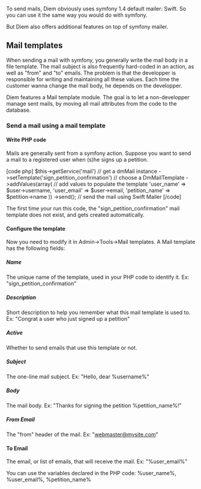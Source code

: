 To send mails, Diem obviously uses symfony 1.4 default mailer: Swift.
So you can use it the same way you would do with symfony.

But Diem also offers additional features on top of symfony mailer.

## Mail templates
When sending a mail with symfony, you generally write the mail body in a file template.
The mail subject is also frequently hard-coded in an action, as well as "from" and "to" emails.
The problem is that the developper is responsible for writing and maintaining all these values.
Each time the customer wanna change the mail body, he depends on the developper.

Diem features a Mail template module.
The goal is to let a non-developper manage sent mails, by moving all mail attributes from the code to the database.

### Send a mail using a mail template

#### Write PHP code

Mails are generally sent from a symfony action.
Suppose you want to send a mail to a registered user when (s)he signs up a petition.

[code php]
$this->getService('mail')                   // get a dmMail instance
->setTemplate('sign_petition_confirmation') // choose a DmMailTemplate
->addValues(array(                          // add values to populate the template
  'user_name'       => $user->username,
  'user_email'      => $user->email,
  'petition_name'   => $petition->name
))
->send();                                   // send the mail using Swift Mailer
[/code]

The first time your run this code, the "sign_petition_confirmation" mail template does not exist, and gets created automatically.

#### Configure the template

Now you need to modify it in Admin->Tools->Mail templates. A Mail template has the following fields:

##### Name
The unique name of the template, used in your PHP code to identify it.
Ex: "sign_petition_confirmation"

##### Description
Short description to help you remember what this mail template is used to.
Ex: "Congrat a user who just signed up a petition"

##### Active
Whether to send emails that use this template or not.

##### Subject
The one-line mail subject.
Ex: "Hello, dear %username%"

##### Body
The mail body.
Ex: "Thanks for signing the petition %petition_name%!"

##### From Email
The "from" header of the mail.
Ex: "webmaster@mysite.com"

#### To Email
The email, or list of emails, that will receive the mail.
Ex: "%user_email%"

You can use the variables declared in the PHP code: %user_name%, %user_email%, %petition_name%